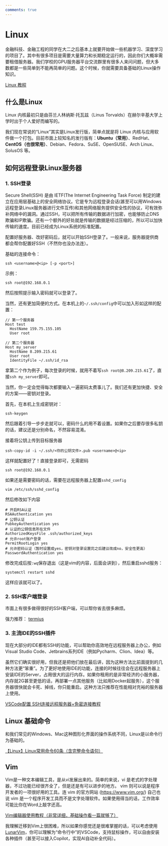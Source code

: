```yaml
---
comments: true
---
```


# Linux

金融科技、金融工程的同学在大二之后基本上就要开始做一些机器学习、深度学习的项目了。其中有很多项目是需要大量算力和长期稳定运行的，因此你们大概率需要租借服务器。我们学校的GPU服务器平台交流群里有很多人来问问题，但大多数都是一些简单到不能再简单的问题。这个时候，你就需要具备基础的Linux操作知识。

[Linux 教程](https://www.runoob.com/linux/linux-tutorial.html)

## 什么是Linux

Linux 内核最初只是由芬兰人林纳斯·托瓦兹（Linus Torvalds）在赫尔辛基大学上学时出于个人爱好而编写的。

我们现在常说的“Linux”其实是Linux发行版，简单点就是将 Linux 内核与应用软件做一个打包。目前市面上较知名的发行版有：**Ubuntu（常用）**、RedHat、**CentOS（也很常用）**、Debian、Fedora、SuSE、OpenSUSE、Arch Linux、SolusOS 等。

## 如何远程登录Linux服务器

### 1. SSH登录

Secure Shell(SSH) 是由 IETF(The Internet Engineering Task Force) 制定的建立在应用层基础上的安全网络协议。它是专为远程登录会话(甚至可以用Windows远程登录Linux服务器进行文件互传)和其他网络服务提供安全性的协议，可有效弥补网络中的漏洞。通过SSH，可以把所有传输的数据进行加密，也能够防止DNS欺骗和IP欺骗。还有一个额外的好处就是传输的数据是经过压缩的，所以可以加快传输的速度。目前已经成为Linux系统的标准配置。

配置好服务器、改好密码后，就可以开始SSH登录了。一般来说，服务器提供商都会帮你配置好SSH（不然你也没办法连）。

基础的连接命令：
```
ssh <username>@<ip> [-p <port>]
```

示例：
```
ssh root@192.168.0.1
```

然后按照提示输入密码就可以登录了。

当然，还有更加简便的方式。在本机上的`~/.ssh/config`中可以加入形如这样的配置：

```
// 第一个服务器
Host test
  HostName 159.75.155.105
  User root

// 第二个服务器
Host my_server
  HostName 8.209.215.61
  User root
  IdentityFile ~/.ssh/id_rsa
```

拿第二个作为例子，每次登录的时候，就用不着写`ssh root@8.209.215.61`了，直接`ssh my_server`即可。

当然，你一定会觉得每次都要输入一遍密码太费事儿了。我们还有更加快捷、安全的方案——密钥对登录。

首先，在本机上生成密钥对：

```
ssh-keygen
```

然后跟着引导一步步走就可以，密码什么的用不着设置。如果你之后要存很多私钥的话，建议还是分别命名，不然容易混淆。

接着将公钥上传到目标服务器
```
ssh-copy-id -i ~/.ssh/<你的公钥文件>.pub <username>@<ip>
```

这样就配置好了！直接登录即可，无需密码

```
ssh root@192.168.0.1
```

如果还是需要密码的话，需要在远程服务器上配置`sshd_config`

```
vim /etc/ssh/sshd_config
```

然后修改如下内容

```
# 开启RSA认证
RSAAuthentication yes
# 公钥认证
PubkeyAuthentication yes
# 认证的公钥信息所在文件
AuthorizedKeysFile .ssh/authorized_keys
# 允许root账户登录
PermitRootLogin yes
# 允许密码认证（暂时设置成yes，密钥对登录设置完之后建议改成no，安全性更高）
PasswordAuthentication yes
```

修改完成后按`:wq`保存退出（这是vim的内容，后面会讲到），然后重启sshd服务：

```
systemctl restart sshd
```

这样应该就可以了。

### 2. SSH客户端登录

市面上有很多做得很好的SSH客户端，可以帮你省去很多麻烦。

强力推荐：
[termius](https://termius.com)

### 3. 主流IDE的SSH插件

现在大部分的IDE都有SSH的功能，可以帮助你高效地在远程服务器上办公，例如Visual Studio Code、Jetbrains系列IDE（例如Pycharm、Clion、Idea）等。

虽然它们确实很好用，但我还是把他们放在最后讲，因为这种方法比前面提到的几种方法更“笨重”。为了更好地使用IDE的功能，连接的时候往往会在远程服务器上安装IDE的Server，占用很大的运行内存。如果你租用的是非常经济的小服务器，内存就2G甚至更低的话，再部署一点其他服务（比如用Docker起服务），这个服务器很快就会卡死、掉线，你只能重启。这种方法只推荐在性能相对充裕的服务器上使用。

[VSCode配置 SSH连接远程服务器+免密连接教程](https://zhuanlan.zhihu.com/p/667236864?s_r=0)

## Linux 基础命令

和我们常见的Windows、Mac这种图形化界面的操作系统不同，Linux是以命令行为基础的。

[【Linux】Linux常用命令60条（含完整命令语句）](https://blog.csdn.net/wzk4869/article/details/132855372)

## Vim

Vim是一种文本编辑工具，是从vi发展出来的。简单的来说，vi 是老式的字处理器，不过功能已经很齐全了，但是还是有可以进步的地方。 vim 则可以说是程序开发者的一项很好用的工具。连 vim 的官方网站 (https://www.vim.org/) 自己也说 vim 是一个程序开发工具而不是文字处理软件。如果使用得当的话，工作效率可能比你在Word上敲字还高。

[Vim编辑器使用教程（非常详细，基础操作看一篇就够了）](https://blog.csdn.net/weixin_58849785/article/details/137153298)

我理解迁移到Vim上很困难，所以如果你感觉还是很难掌握的话，可以考虑使用[LunarVim](https://www.lunarvim.org)，你可以理解为“命令行中”的VSCode，支持鼠标操作，可以自由安装各种插件（甚至可以接入Copilot，实现AI自动补全代码）。